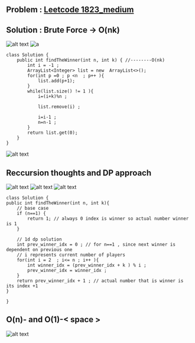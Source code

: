 ## Problem : [Leetcode 1823_medium ](https://leetcode.com/problems/find-the-winner-of-the-circular-game/description/)

## Solution : Brute Force -> O(nk)

![alt text](<WhatsApp Image 2025-08-17 at 23.34.26_cfd09515.jpg>)
![a](<WhatsApp Image 2025-08-17 at 23.34.26_87167c35.jpg>)

```
class Solution {
    public int findTheWinner(int n, int k) { //--------O(nk)
        int i = -1 ; 
        ArrayList<Integer> list = new  ArrayList<>();
        for(int p =0 ; p <n  ; p++ ){
            list.add(p+1);
        }
        while(list.size() != 1 ){
            i=(i+k)%n ;
            
            list.remove(i) ;

            i=i-1 ;
            n=n-1 ;
        }
        return list.get(0);
    }
}
```
![alt text](image-1.png)


## Reccursion thoughts and DP approach
![alt text](<WhatsApp Image 2025-08-17 at 23.34.27_761a9e18.jpg>)
![alt text](<WhatsApp Image 2025-08-17 at 23.34.28_a815364a.jpg>)
![alt text](<WhatsApp Image 2025-08-17 at 23.34.28_d2279c83.jpg>)

```
class Solution {
public int findTheWinner(int n, int k){
    // base case 
    if (n==1) {
        return 1; // always 0 index is winner so actual number winner is 1 
    }

    // 1d dp solution 
    int prev_winner_idx = 0 ; // for n==1 , since next winner is dependent on previous one
    // i represents current number of players  
    for(int i = 2  ; i<= n ; i++ ){
        int winner_idx = (prev_winner_idx + k ) % i ;
        prev_winner_idx = winner_idx ; 
    }
    return prev_winner_idx + 1 ; // actual number that is winner is its index +1 
}

}
```
## O(n)-<time >  and O(1)-< space >
![alt text](image.png)